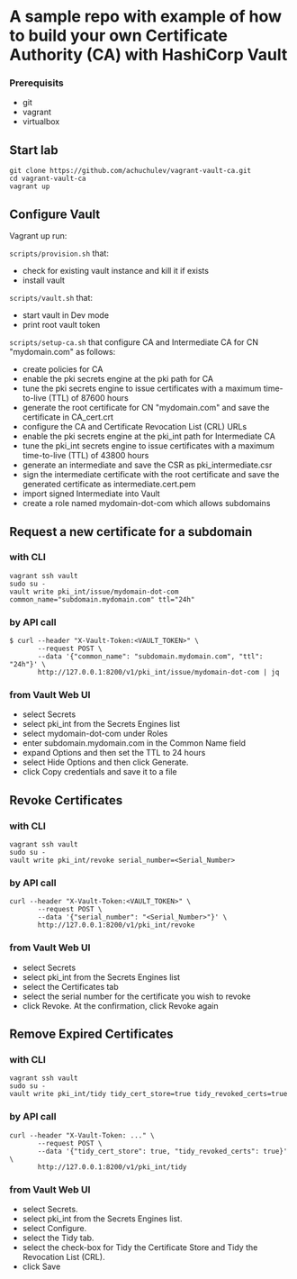 # A sample repo with example of how to build your own Certificate Authority (CA) with HashiCorp Vault

### Prerequisits

- git
- vagrant
- virtualbox

## Start lab

```
git clone https://github.com/achuchulev/vagrant-vault-ca.git
cd vagrant-vault-ca
vagrant up
```

## Configure Vault

Vagrant up run:

`scripts/provision.sh` that:

- check for existing vault instance and kill it if exists
- install vault

`scripts/vault.sh` that:

- start vault in Dev mode
- print root vault token

`scripts/setup-ca.sh` that configure CA and Intermediate CA for CN "mydomain.com" as follows:

- create policies for CA
- enable the pki secrets engine at the pki path for CA
- tune the pki secrets engine to issue certificates with a maximum time-to-live (TTL) of 87600 hours
- generate the root certificate for CN "mydomain.com" and save the certificate in CA_cert.crt
- configure the CA and Certificate Revocation List (CRL) URLs
- enable the pki secrets engine at the pki_int path for Intermediate CA
- tune the pki_int secrets engine to issue certificates with a maximum time-to-live (TTL) of 43800 hours
- generate an intermediate and save the CSR as pki_intermediate.csr
- sign the intermediate certificate with the root certificate and save the generated certificate as intermediate.cert.pem
- import signed Intermediate into Vault
- create a role named mydomain-dot-com which allows subdomains

## Request a new certificate for a subdomain

### with CLI

```
vagrant ssh vault
sudo su -
vault write pki_int/issue/mydomain-dot-com common_name="subdomain.mydomain.com" ttl="24h"
```

### by API call

```
$ curl --header "X-Vault-Token:<VAULT_TOKEN>" \
       --request POST \
       --data '{"common_name": "subdomain.mydomain.com", "ttl": "24h"}' \
       http://127.0.0.1:8200/v1/pki_int/issue/mydomain-dot-com | jq
```

### from Vault Web UI

- select Secrets
- select pki_int from the Secrets Engines list
- select mydomain-dot-com under Roles
- enter subdomain.mydomain.com in the Common Name field
- expand Options and then set the TTL to 24 hours
- select Hide Options and then click Generate.
- click Copy credentials and save it to a file

## Revoke Certificates

### with CLI

```
vagrant ssh vault
sudo su -
vault write pki_int/revoke serial_number=<Serial_Number>
```

### by API call

```
curl --header "X-Vault-Token:<VAULT_TOKEN>" \
       --request POST \
       --data '{"serial_number": "<Serial_Number>"}' \
       http://127.0.0.1:8200/v1/pki_int/revoke
```

### from Vault Web UI

- select Secrets
- select pki_int from the Secrets Engines list
- select the Certificates tab
- select the serial number for the certificate you wish to revoke
- click Revoke. At the confirmation, click Revoke again

## Remove Expired Certificates

### with CLI

```
vagrant ssh vault
sudo su -
vault write pki_int/tidy tidy_cert_store=true tidy_revoked_certs=true
```

### by API call

```
curl --header "X-Vault-Token: ..." \
       --request POST \
       --data '{"tidy_cert_store": true, "tidy_revoked_certs": true}' \
       http://127.0.0.1:8200/v1/pki_int/tidy
```

### from Vault Web UI

- select Secrets.
- select pki_int from the Secrets Engines list.
- select Configure.
- select the Tidy tab.
- select the check-box for Tidy the Certificate Store and Tidy the Revocation List (CRL).
- click Save
